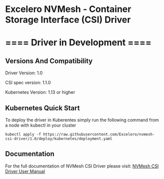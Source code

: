 
# Excelero NVMesh - Container Storage Interface (CSI) Driver

# ==== Driver in Development ====


## Versions And Compatibility
Driver Version:     1.0

CSI spec version:   1.1.0

Kubernetes Version: 1.13 or higher

## Kubernetes Quick Start
To deploy the driver in Kuberentes simply run the following command from a node with kubectl in your cluster
```
kubectl apply -f https://raw.githubusercontent.com/Excelero/nvmesh-csi-driver/1.0/deploy/kubernetes/deployment.yaml
```


## Documentation
For the full documentation of NVMesh CSI Driver please visit: [NVMesh CSI Driver User Manual](https://www.excelero.com/nvmesh-csi-driver-guide/)
